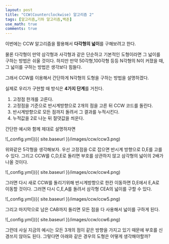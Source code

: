 ```yaml
---
layout: post
title: "CCW(Counterclockwise) 알고리즘 2"
tags: [알고리즘,기하 알고리즘,백준]
use_math: true
comments: true
---
```


이번에는 CCW 알고리즘을 활용해서 **다각형의 넓이**를 구해보려고 한다.

물론 다각형이 만약 삼각형과 사각형과 같은 단순하고 기본적인 도형이라면 그 넓이를 구하는 방법은 쉬울 것이다. 하지만 만약 50각형,100각형 등등 N각형의 N이 커졌을 때, 그 넓이를 구하는 방법은 생각보다 힘들다.

그래서 CCW를 이용해서 간단하게 N각형의 도형을 구하는 방법을 설명하겠다.

실제로 우리가 구현할 때 방식은 **4가지 단계**를 거친다.

1. 고정점 한개를 고른다.
2. 고정점을 기준으로 반시계방향으로 2개의 점을 고른 뒤 CCW 코드를 돌린다.
3. 반시계방향으로 모든 점까지 돌려서 그 결과를 누적시킨다.
4. 누적값을 2로 나눈 뒤 절댓값을 씌운다.

간단한 예시와 함께 제대로 설명하자면

![_config.yml]({{ site.baseurl }}/images/ccw/ccw3.png)

위와같은 5각형을 생각해보자. 우선 고정점을 C로 잡으면 반시계 방향으로 D,E를 고를 수 있다. 그리고 CCW를 C,D,E로 돌리면 부호를 상관하지 않고 삼각형의 넓이의 2배가 나올 것이다.

![_config.yml]({{ site.baseurl }}/images/ccw/ccw4.png)

그러면 다시 새로 CCW를 돌리기위해 반시계방향으로 한칸 이동하면 D,E에서 E,A로 이동할 것이다. 그러면 다시 C,E,A를 돌려서 삼각형 CEA의 넓이를 구할 수 있다.

![_config.yml]({{ site.baseurl }}/images/ccw/ccw5.png)

그리고 마지막으로 남은 CAB까지 돌리면 모든 점을 다 사용해서 넓이를 구하게 된다.

![_config.yml]({{ site.baseurl }}/images/ccw/ccw6.png)


그런데 사실 지금의 예시는 모든 3개의 점이 같은 방향을 가지고 있기 때문에 부호를 신경쓰지 않아도 된다. 그렇다면 아래와 같은 경우의 도형은 어떻게 생각해야할까?

